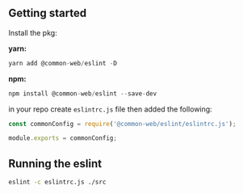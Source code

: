 ## Getting started

Install the pkg:

**yarn:**
```js
yarn add @common-web/eslint -D
```

**npm:**

```js
npm install @common-web/eslint --save-dev
```

in your repo create `eslintrc.js` file then added the following:

```js
const commonConfig = require('@common-web/eslint/eslintrc.js');

module.exports = commonConfig;
```

## Running the eslint

```sh
eslint -c eslintrc.js ./src
```
